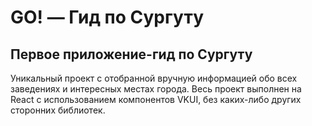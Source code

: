 # GO! — Гид по Сургуту
## Первое приложение-гид по Сургуту

Уникальный проект с отобранной вручную информацией обо всех заведениях и интересных местах города.
Весь проект выполнен на React с использованием компонентов VKUI, без каких-либо других сторонних библиотек.

